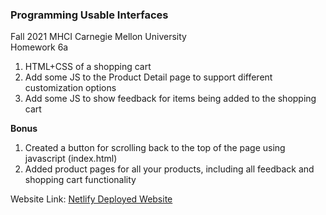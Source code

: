 ### Programming Usable Interfaces <br>
Fall 2021 MHCI Carnegie Mellon University <br>
Homework 6a

1. HTML+CSS of a shopping cart
2. Add some JS to the Product Detail page to support different customization options
3. Add some JS to show feedback for items being added to the shopping cart

<b>Bonus</b>
1. Created a button for scrolling back to the top of the page using javascript (index.html)
2. Added product pages for all your products, including all feedback and shopping cart
functionality

Website Link: <a href="https://fluff-puff-6a.netlify.app/index.html"> Netlify Deployed Website </a>


